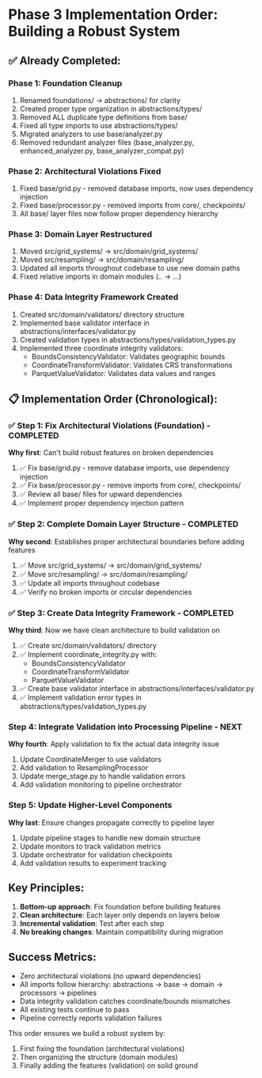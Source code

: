 # Phase 3 Implementation Order: Building a Robust System

## ✅ Already Completed:

### Phase 1: Foundation Cleanup
1. Renamed foundations/ → abstractions/ for clarity
2. Created proper type organization in abstractions/types/
3. Removed ALL duplicate type definitions from base/
4. Fixed all type imports to use abstractions/types/
5. Migrated analyzers to use base/analyzer.py
6. Removed redundant analyzer files (base_analyzer.py, enhanced_analyzer.py, base_analyzer_compat.py)

### Phase 2: Architectural Violations Fixed
1. Fixed base/grid.py - removed database imports, now uses dependency injection
2. Fixed base/processor.py - removed imports from core/, checkpoints/
3. All base/ layer files now follow proper dependency hierarchy

### Phase 3: Domain Layer Restructured
1. Moved src/grid_systems/ → src/domain/grid_systems/
2. Moved src/resampling/ → src/domain/resampling/
3. Updated all imports throughout codebase to use new domain paths
4. Fixed relative imports in domain modules (.. → ...)

### Phase 4: Data Integrity Framework Created
1. Created src/domain/validators/ directory structure
2. Implemented base validator interface in abstractions/interfaces/validator.py
3. Created validation types in abstractions/types/validation_types.py
4. Implemented three coordinate integrity validators:
   - BoundsConsistencyValidator: Validates geographic bounds
   - CoordinateTransformValidator: Validates CRS transformations
   - ParquetValueValidator: Validates data values and ranges

## 📋 Implementation Order (Chronological):

### ✅ Step 1: Fix Architectural Violations (Foundation) - COMPLETED
**Why first**: Can't build robust features on broken dependencies

1. ✅ Fix base/grid.py - remove database imports, use dependency injection
2. ✅ Fix base/processor.py - remove imports from core/, checkpoints/
3. ✅ Review all base/ files for upward dependencies
4. ✅ Implement proper dependency injection pattern

### ✅ Step 2: Complete Domain Layer Structure - COMPLETED
**Why second**: Establishes proper architectural boundaries before adding features

1. ✅ Move src/grid_systems/ → src/domain/grid_systems/
2. ✅ Move src/resampling/ → src/domain/resampling/
3. ✅ Update all imports throughout codebase
4. ✅ Verify no broken imports or circular dependencies

### ✅ Step 3: Create Data Integrity Framework - COMPLETED
**Why third**: Now we have clean architecture to build validation on

1. ✅ Create src/domain/validators/ directory
2. ✅ Implement coordinate_integrity.py with:
   - BoundsConsistencyValidator
   - CoordinateTransformValidator
   - ParquetValueValidator
3. ✅ Create base validator interface in abstractions/interfaces/validator.py
4. ✅ Implement validation error types in abstractions/types/validation_types.py

### Step 4: Integrate Validation into Processing Pipeline - NEXT
**Why fourth**: Apply validation to fix the actual data integrity issue

1. Update CoordinateMerger to use validators
2. Add validation to ResamplingProcessor
3. Update merge_stage.py to handle validation errors
4. Add validation monitoring to pipeline orchestrator

### Step 5: Update Higher-Level Components
**Why last**: Ensure changes propagate correctly to pipeline layer

1. Update pipeline stages to handle new domain structure
2. Update monitors to track validation metrics
3. Update orchestrator for validation checkpoints
4. Add validation results to experiment tracking

## Key Principles:
1. **Bottom-up approach**: Fix foundation before building features
2. **Clean architecture**: Each layer only depends on layers below
3. **Incremental validation**: Test after each step
4. **No breaking changes**: Maintain compatibility during migration

## Success Metrics:
- Zero architectural violations (no upward dependencies)
- All imports follow hierarchy: abstractions → base → domain → processors → pipelines
- Data integrity validation catches coordinate/bounds mismatches
- All existing tests continue to pass
- Pipeline correctly reports validation failures

This order ensures we build a robust system by:
1. First fixing the foundation (architectural violations)
2. Then organizing the structure (domain modules)
3. Finally adding the features (validation) on solid ground
